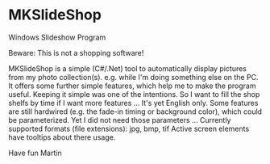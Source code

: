 # MKSlideShop
Windows Slideshow Program

Beware: This is not a shopping software!

MKSlideShop is a simple (C#/.Net) tool to automatically display pictures from my photo collection(s). e.g. while I'm doing something else on the PC.
It offers some further simple features, which help me to make the program useful.
Keeping it simple was one of the intentions.
So I want to fill the shop shelfs by time if I want more features ...
It's yet English only. Some features are still hardwired (e.g. the fade-in timing or background color), which could be parameterized.
Yet I did not need those parameters ...
Currently supported formats (file extensions): jpg, bmp, tif
Active screen elements have tooltips about there usage.

Have fun
Martin

